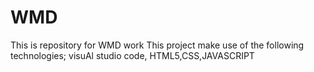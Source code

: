 # WMD
This is repository for WMD work
This project make use of the following technologies; visuAl studio code, HTML5,CSS,JAVASCRIPT
